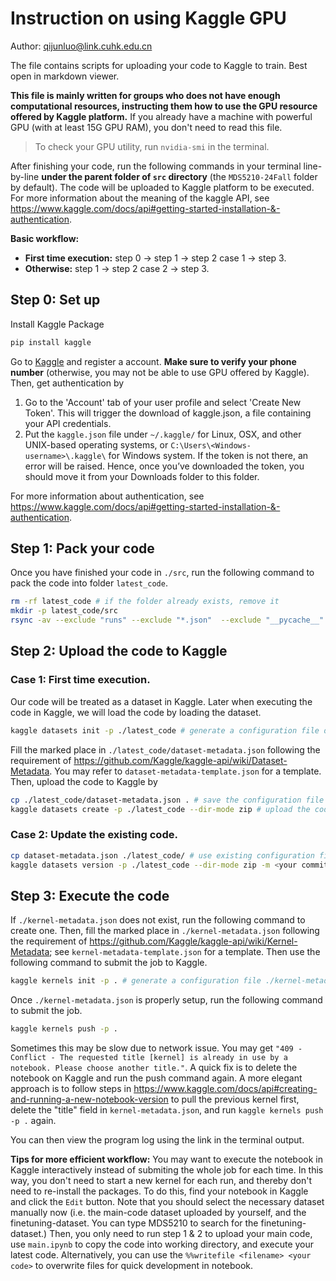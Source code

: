 # Instruction on using Kaggle GPU

Author: qijunluo@link.cuhk.edu.cn

The file contains scripts for uploading your code to Kaggle to train. Best open in markdown viewer.

**This file is mainly written for groups who does not have enough computational resources, instructing them how to use the GPU resource offered by Kaggle platform.** If you already have a machine with powerful GPU (with at least 15G GPU RAM), you don't need to read this file.
> To check your GPU utility, run `nvidia-smi` in the terminal.

After finishing your code, run the following commands in your terminal line-by-line **under the parent folder of `src` directory** (the `MDS5210-24Fall` folder by default). The code will be uploaded to Kaggle platform to be executed. For more information about the meaning of the kaggle API, see https://www.kaggle.com/docs/api#getting-started-installation-&-authentication.

**Basic workflow:** 

* **First time execution:** step 0 &rarr; step 1 &rarr; step 2 case 1 &rarr; step 3.
* **Otherwise:** step 1 &rarr; step 2 case 2 &rarr; step 3.

## Step 0: Set up
Install Kaggle Package
```bash
pip install kaggle
```
Go to [Kaggle](https://www.kaggle.com/) and register a account. **Make sure to verify your phone number** (otherwise, you may not be able to use GPU offered by Kaggle).  Then, get authentication by
1. Go to the 'Account' tab of your user profile and select 'Create New Token'. This will trigger the download of kaggle.json, a file containing your API credentials.
2. Put the `kaggle.json` file under `~/.kaggle/` for Linux, OSX, and other UNIX-based operating systems, or `C:\Users\<Windows-username>\.kaggle\` for Windows system. If the token is not there, an error will be raised. Hence, once you’ve downloaded the token, you should move it from your Downloads folder to this folder.

For more information about authentication, see https://www.kaggle.com/docs/api#getting-started-installation-&-authentication.

## Step 1: Pack your code
Once you have finished your code in `./src`, run the following command to pack the code into folder `latest_code`.
```bash
rm -rf latest_code # if the folder already exists, remove it
mkdir -p latest_code/src
rsync -av --exclude "runs" --exclude "*.json"  --exclude "__pycache__" --exclude ".git" --exclude "*.pt"  . ./latest_code/src # pack all the code into the latest_code folder. You may want to add excluded files here
```

## Step 2: Upload the code to Kaggle
### Case 1: First time execution.
Our code will be treated as a dataset in Kaggle. Later when executing the code in Kaggle, we will load the code by loading the dataset.
```bash
kaggle datasets init -p ./latest_code # generate a configuration file dataset-metadata.json under ./latest_code
```
Fill the marked place in `./latest_code/dataset-metadata.json` following the requirement of https://github.com/Kaggle/kaggle-api/wiki/Dataset-Metadata. You may refer to `dataset-metadata-template.json` for a template. Then, upload the code to Kaggle by

```bash
cp ./latest_code/dataset-metadata.json . # save the configuration file to current folder so that we don't need to execute it again
kaggle datasets create -p ./latest_code --dir-mode zip # upload the code to Kaggle
```

### Case 2: Update the existing code.
```bash
cp dataset-metadata.json ./latest_code/ # use existing configuration file
kaggle datasets version -p ./latest_code --dir-mode zip -m <your commit message> # you can optionally add commit message to help identify the code version.
```

## Step 3: Execute the code
If `./kernel-metadata.json` does not exist, run the following command to create one. Then, fill the marked place in `./kernel-metadata.json` following the requirement of https://github.com/Kaggle/kaggle-api/wiki/Kernel-Metadata; see `kernel-metadata-template.json` for a template. Then use the following command to submit the job to Kaggle.
```bash
kaggle kernels init -p . # generate a configuration file ./kernel-metadata.json for notebook execution.
```

Once `./kernel-metadata.json` is properly setup, run the following command to submit the job.
```bash
kaggle kernels push -p .
```
Sometimes this may be slow due to network issue. You may get `"409 - Conflict - The requested title [kernel] is already in use by a notebook. Please choose another title."`. A quick fix is to delete the notebook on Kaggle and run the push command again. A more elegant approach is to follow steps in https://www.kaggle.com/docs/api#creating-and-running-a-new-notebook-version to pull the previous kernel first, delete the "title" field in `kernel-metadata.json`, and run `kaggle kernels push -p .` again.

You can then view the program log using the link in the terminal output.

**Tips for more efficient workflow:** You may want to execute the notebook in Kaggle interactively instead of submiting the whole job for each time. In this way, you don't need to start a new kernel for each run, and thereby don't need to re-install the packages. To do this, find your notebook in Kaggle and click the `Edit` button. Note that you should select the necessary dataset manually now (i.e. the main-code dataset uploaded by yourself, and the finetuning-dataset. You can type MDS5210 to search for the finetuning-dataset.) Then, you only need to run step 1 & 2 to upload your main code, use `main.ipynb` to copy the code into working directory, and execute your latest code. Alternatively, you can use the `%%writefile <filename> <your code>` to overwrite files for quick development in notebook.